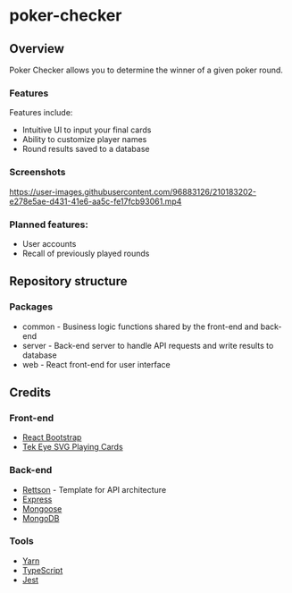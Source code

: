 # poker-checker

## Overview

Poker Checker allows you to determine the winner of a given poker round.

### Features

Features include:
* Intuitive UI to input your final cards
* Ability to customize player names
* Round results saved to a database

### Screenshots

https://user-images.githubusercontent.com/96883126/210183202-e278e5ae-d431-41e6-aa5c-fe17fcb93061.mp4

### Planned features:
* User accounts
* Recall of previously played rounds

## Repository structure

### Packages

- common - Business logic functions shared by the front-end and back-end
- server - Back-end server to handle API requests and write results to database
- web - React front-end for user interface

## Credits

### Front-end

- [React Bootstrap](https://react-bootstrap.github.io/)
- [Tek Eye SVG Playing Cards](https://tekeye.uk/playing_cards/svg-playing-cards)

### Back-end

- [Rettson](https://github.com/JasonMerrett/nodejs-api-from-scratch) - Template for API architecture
- [Express](https://expressjs.com/)
- [Mongoose](https://mongoosejs.com/)
- [MongoDB](https://www.mongodb.com/home)

### Tools

- [Yarn](https://yarnpkg.com/)
- [TypeScript](https://www.typescriptlang.org/)
- [Jest](https://jestjs.io/)
